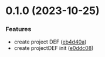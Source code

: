 # 0.1.0 (2023-10-25)


### Features

* create project DEF ([eb4d40a](https://github.com/bitroll-team/codefest1-projects/commit/eb4d40a061e2a5ae05fdc53edf2bbd0fb10b97fa))
* create projectDEF init ([e0ddc08](https://github.com/bitroll-team/codefest1-projects/commit/e0ddc08b1eeb64003160f87ee189e6b425f4fcff))



